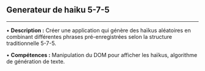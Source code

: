 ## Generateur de haiku 5-7-5

---

• **Description :** Créer une application qui génère des haïkus aléatoires en combinant différentes phrases pré-enregistrées selon la structure traditionnelle 5-7-5.

• **Compétences :** Manipulation du DOM pour afficher les haïkus, algorithme de génération de texte.